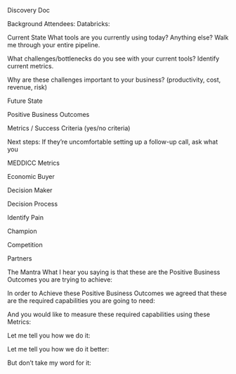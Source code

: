 Discovery Doc

Background
Attendees: 
Databricks: 



Current State
What tools are you currently using today? Anything else? Walk me through your entire pipeline. 


What challenges/bottlenecks do you see with your current tools? Identify current metrics.


Why are these challenges important to your business? (productivity, cost, revenue, risk) 



Future State





Positive Business Outcomes



Metrics / Success Criteria (yes/no criteria) 


Next steps: 
If they’re uncomfortable setting up a follow-up call, ask what you 




MEDDICC 
Metrics
 
Economic Buyer 

Decision Maker

Decision Process

Identify Pain 

Champion

Competition

Partners

The Mantra 
What I hear you saying is that these are the Positive Business Outcomes you are trying to achieve: 

In order to Achieve these Positive Business Outcomes we agreed that these are the required capabilities you are going to need:

And you would like to measure these required capabilities using these Metrics:  

Let me tell you how we do it:

Let me tell you how we do it better:

But don’t take my word for it: 
